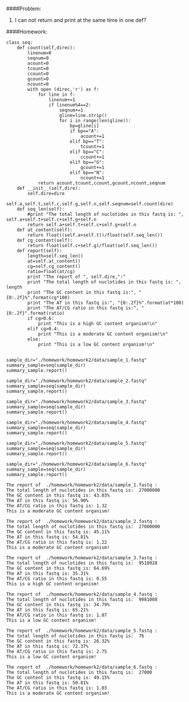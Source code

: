 
####Problem:

1. I can not return and print at the same time in one def?

####Homework:


    class seq:
        def count(self,direc):
            linenum=0
            seqnum=0
            acount=0
            tcount=0
            ccount=0
            gcount=0
            ncount=0
            with open (direc,'r') as f:
                for line in f:
                    linenum+=1
                    if linenum%4==2:
                        seqnum+=1
                        gline=line.strip()
                        for i in range(len(gline)):
                            bp=gline[i]
                            if bp=="A":
                                acount+=1
                            elif bp=="T":
                                tcount+=1
                            elif bp=="C":
                                ccount+=1
                            elif bp=="G":
                                gcount+=1
                            elif bp=="N":
                                ncount+=1
                return acount,tcount,ccount,gcount,ncount,seqnum
        def __init__(self,dire):
            self.dire=dire
            self.a,self.t,self.c,self.g,self.n,self.seqnum=self.count(dire)
        def seq_len(self):
            #print "The total length of nuclotides in this fastq is: ", self.a+self.t+self.c+self.g+self.n
            return self.a+self.t+self.c+self.g+self.n
        def at_content(self):
            return float((self.a+self.t))/float(self.seq_len())
        def cg_content(self):
            return float(self.c+self.g)/float(self.seq_len())
        def report(self):
            length=self.seq_len()
            at=self.at_content()
            cg=self.cg_content()
            ratio=float(at/cg)
            print "The report of ", self.dire,":"
            print "The total length of nuclotides in this fastq is: ", length
            print "The GC content in this fastq is:", "{0:.2f}%".format(cg*100)
            print "The AT in this fastq is:", "{0:.2f}%".format(at*100)
            print "The AT/CG ratio in this fastq is:", "{0:.2f}".format(ratio)
            if cg>0.6:
                print "This is a high GC content organism!\n"
            elif cg>0.4:
                print "This is a moderate GC content organism!\n"
            else:
                print "This is a low GC content organism!\n"


    sample_dir="./homework/homework2/data/sample_1.fastq"
    summary_sample=seq(sample_dir)
    summary_sample.report()
    
    sample_dir="./homework/homework2/data/sample_2.fastq"
    summary_sample=seq(sample_dir)
    summary_sample.report()
    
    sample_dir="./homework/homework2/data/sample_3.fastq"
    summary_sample=seq(sample_dir)
    summary_sample.report()
    
    sample_dir="./homework/homework2/data/sample_4.fastq"
    summary_sample=seq(sample_dir)
    summary_sample.report()
    
    sample_dir="./homework/homework2/data/sample_5.fastq"
    summary_sample=seq(sample_dir)
    summary_sample.report()
    
    sample_dir="./homework/homework2/data/sample_6.fastq"
    summary_sample=seq(sample_dir)
    summary_sample.report()

    The report of  ./homework/homework2/data/sample_1.fastq :
    The total length of nuclotides in this fastq is:  27000000
    The GC content in this fastq is: 43.03%
    The AT in this fastq is: 56.90%
    The AT/CG ratio in this fastq is: 1.32
    This is a moderate GC content organism!
    
    The report of  ./homework/homework2/data/sample_2.fastq :
    The total length of nuclotides in this fastq is:  27000000
    The GC content in this fastq is: 45.11%
    The AT in this fastq is: 54.81%
    The AT/CG ratio in this fastq is: 1.22
    This is a moderate GC content organism!
    
    The report of  ./homework/homework2/data/sample_3.fastq :
    The total length of nuclotides in this fastq is:  9510928
    The GC content in this fastq is: 64.69%
    The AT in this fastq is: 35.31%
    The AT/CG ratio in this fastq is: 0.55
    This is a high GC content organism!
    
    The report of  ./homework/homework2/data/sample_4.fastq :
    The total length of nuclotides in this fastq is:  9981008
    The GC content in this fastq is: 34.79%
    The AT in this fastq is: 65.21%
    The AT/CG ratio in this fastq is: 1.87
    This is a low GC content organism!
    
    The report of  ./homework/homework2/data/sample_5.fastq :
    The total length of nuclotides in this fastq is:  76
    The GC content in this fastq is: 26.32%
    The AT in this fastq is: 72.37%
    The AT/CG ratio in this fastq is: 2.75
    This is a low GC content organism!
    
    The report of  ./homework/homework2/data/sample_6.fastq :
    The total length of nuclotides in this fastq is:  27000
    The GC content in this fastq is: 49.15%
    The AT in this fastq is: 50.81%
    The AT/CG ratio in this fastq is: 1.03
    This is a moderate GC content organism!
    



    
